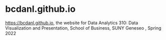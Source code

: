 # bcdanl.github.io
https://bcdanl.github.io, the website for Data Analytics 310: Data Visualization and Presentation, School of Business, SUNY Geneseo , Spring 2022
